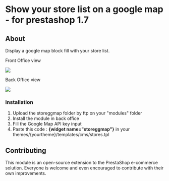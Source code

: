 <h1>Show your store list on a google map - for prestashop 1.7</h1>
<h2>About</h2>
<p>Display a google map block fill with your store list.</p>
<p>Front Office view</p>
<img src="https://www.prestashop.com/forums/uploads/monthly_11_2016/post-46954-0-29508700-1479897509.jpg"/>
<p>Back Office view</p>
<img src="https://www.prestashop.com/forums/uploads/monthly_11_2016/post-46954-0-38577600-1479920173.jpg"/>
<h3>Installation</h3>
<ol>
<li>Upload the storeggmap folder by ftp on your "modules" folder</li>
<li>Install the module in back office</li>
<li>Fill the Google Map API key input</li>
<li>Paste this code : <strong>{widget name="storeggmap"}</strong> in your themes/{yourtheme}/templates/cms/stores.tpl</li>
</ol>

<h2>Contributing</h2>
<p>This module is an open-source extension to the PrestaShop e-commerce solution. Everyone is welcome and even encouraged to contribute with their own improvements.</p>
